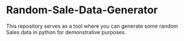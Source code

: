 # Random-Sale-Data-Generator
This repository serves as a tool where you can generate some random Sales data in python for demonstrative purposes.
